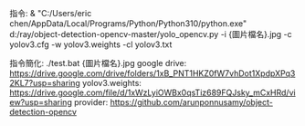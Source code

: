 指令:
& "C:/Users/eric chen/AppData/Local/Programs/Python/Python310/python.exe" d:/ray/object-detection-opencv-master/yolo_opencv.py -i {圖片檔名}.jpg -c  yolov3.cfg -w yolov3.weights  -cl yolov3.txt



指令簡化:
./test.bat {圖片檔名}.jpg
google drive:
https://drive.google.com/drive/folders/1xB_PNT1HKZ0fW7vhDot1XpdpXPq32KL7?usp=sharing
yolov3.weights:
https://drive.google.com/file/d/1xWzLyiOWBx0qsTiz689FQJsky_mCxHRd/view?usp=sharing
provider:
https://github.com/arunponnusamy/object-detection-opencv
